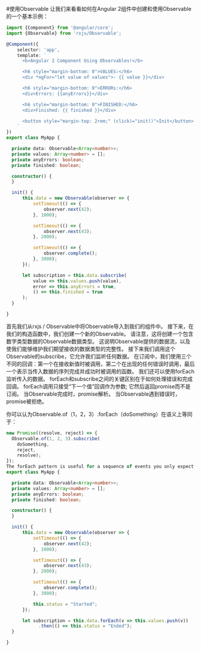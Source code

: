 #使用Observable
让我们来看看如何在Angular 2组件中创建和使用Observable的一个基本示例：
```ts
import {Component} from '@angular/core';
import {Observable} from 'rxjs/Observable';

@Component({
    selector: 'app',
    template: `
      <b>Angular 2 Component Using Observables!</b>

      <h6 style="margin-bottom: 0">VALUES:</h6>
      <div *ngFor="let value of values">- {{ value }}</div>

      <h6 style="margin-bottom: 0">ERRORs:</h6>
      <div>Errors: {{anyErrors}}</div>

      <h6 style="margin-bottom: 0">FINISHED:</h6>
      <div>Finished: {{ finished }}</div>

      <button style="margin-top: 2rem;" (click)="init()">Init</button>
    `
})
export class MyApp {

  private data: Observable<Array<number>>;
  private values: Array<number> = [];
  private anyErrors: boolean;
  private finished: boolean;

  constructor() {
  }

  init() {
      this.data = new Observable(observer => {
          setTimeout(() => {
              observer.next(42);
          }, 1000);

          setTimeout(() => {
              observer.next(43);
          }, 2000);

          setTimeout(() => {
              observer.complete();
          }, 3000);
      });

      let subscription = this.data.subscribe(
          value => this.values.push(value),
          error => this.anyErrors = true,
          () => this.finished = true
      );
  }

}
```
首先我们从rxjs / Observable中将Observable导入到我们的组件中。 接下来，在我们的构造函数中，我们创建一个新的Observable。 请注意，这将创建一个包含数字类型数据的Observable数据类型。 这说明Observable提供的数据流，以及使我们能够维护我们期望接收的数据类型的完整性。
接下来我们调用这个Observable的subscribe，它允许我们监听任何数据。 在订阅中，我们使用三个不同的回调：第一个在接收新值时被调用，第二个在出现的任何错误时调用，最后一个表示当传入数据的序列完成并成功时被调用的函数。
我们还可以使用forEach监听传入的数据。 forEach和subscribe之间的关键区别在于如何处理错误和完成回调。 forEach调用只接受“下一个值”回调作为参数; 它然后返回promise而不是订阅。
当Observable完成时，promise解析。 当Observable遇到错误时，promise被拒绝。

你可以认为Observable.of（1，2，3）.forEach（doSomething）在语义上等同于：
```ts
new Promise((resolve, reject) => {
  Observable.of(1, 2, 3).subscribe(
    doSomething,
    reject,
    resolve);
});
The forEach pattern is useful for a sequence of events you only expect to happen once.
export class MyApp {

  private data: Observable<Array<number>>;
  private values: Array<number> = [];
  private anyErrors: boolean;
  private finished: boolean;

  constructor() {
  }

  init() {
      this.data = new Observable(observer => {
          setTimeout(() => {
              observer.next(42);
          }, 1000);

          setTimeout(() => {
              observer.next(43);
          }, 2000);

          setTimeout(() => {
              observer.complete();
          }, 3000);

          this.status = "Started";
      });

      let subscription = this.data.forEach(v => this.values.push(v))
            .then(() => this.status = "Ended");
  }

}
```